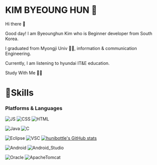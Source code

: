 # KIM BYEOUNG HUN 👊
Hi there 👋

Good day! I am Byeounghun Kim who is Beginner developer from South Korea.

I graduated from Myongji Univ 👨‍🎓, information & communication Engineering.

Currently, I am listening to hyundai IT&E education.

Study With Me 🙋‍♂️

# 💪Skills
### Platforms & Languages
  
![JS](https://img.shields.io/badge/JavaScript-F7DF1E?style=flat-square&logo=JavaScript&logoColor=black)
![CSS](https://img.shields.io/badge/CSS3-1572B6?style=flat-square&logo=CSS3&logoColor=black)
![HTML](https://img.shields.io/badge/HTML5-E34F26?style=flat-square&logo=HTML5&logoColor=black)

![Java](https://img.shields.io/badge/Java-007396?style=flat-square&logo=Java&logoColor=black)
![C](https://img.shields.io/badge/Language-A8B9CC?style=flat-square&logo=C&logoColor=black)


![Eclipse](https://img.shields.io/badge/Eclipse-A100FF?style=flat-square&logo=Eclipse&logoColor=black)
![VSC](https://img.shields.io/badge/VisualStudioCode-007ACC?style=flat-square&logo=VisualStudioCode&logoColor=black) [![hunibottle's GitHub stats](https://github-readme-stats.vercel.app/api?username=hunibottle)](https://github.com/hunibottle/github-readme-stats)

![Android](https://img.shields.io/badge/Android-3DDC84?style=flat-square&logo=Android&logoColor=black)
![Android_Studio](https://img.shields.io/badge/AndroidStudio-3DDC84?style=flat-square&logo=AndroidStudio&logoColor=black)

![Oracle](https://img.shields.io/badge/Oracle-F80000?style=flat-square&logo=Oracle&logoColor=black)
![ApacheTomcat](https://img.shields.io/badge/ApacheTomcat-F8DC75?style=flat-square&logo=ApacheTomcat&logoColor=black)


